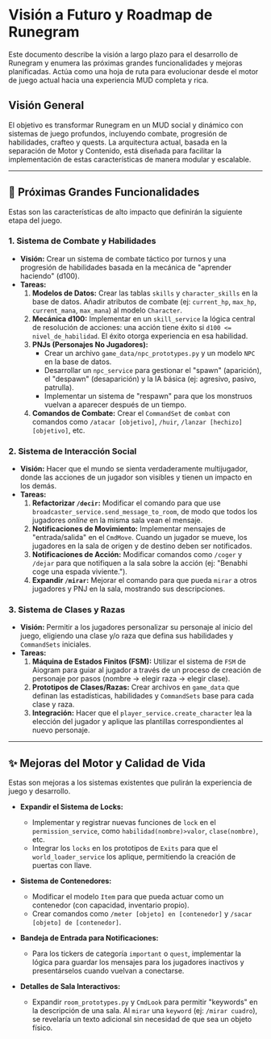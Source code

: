 # Visión a Futuro y Roadmap de Runegram

Este documento describe la visión a largo plazo para el desarrollo de Runegram y enumera las próximas grandes funcionalidades y mejoras planificadas. Actúa como una hoja de ruta para evolucionar desde el motor de juego actual hacia una experiencia MUD completa y rica.

## Visión General

El objetivo es transformar Runegram en un MUD social y dinámico con sistemas de juego profundos, incluyendo combate, progresión de habilidades, crafteo y quests. La arquitectura actual, basada en la separación de Motor y Contenido, está diseñada para facilitar la implementación de estas características de manera modular y escalable.

---

## 🚀 Próximas Grandes Funcionalidades

Estas son las características de alto impacto que definirán la siguiente etapa del juego.

### 1. Sistema de Combate y Habilidades
*   **Visión:** Crear un sistema de combate táctico por turnos y una progresión de habilidades basada en la mecánica de "aprender haciendo" (d100).
*   **Tareas:**
    1.  **Modelos de Datos:** Crear las tablas `skills` y `character_skills` en la base de datos. Añadir atributos de combate (ej: `current_hp`, `max_hp`, `current_mana`, `max_mana`) al modelo `Character`.
    2.  **Mecánica d100:** Implementar en un `skill_service` la lógica central de resolución de acciones: una acción tiene éxito si `d100 <= nivel_de_habilidad`. El éxito otorga experiencia en esa habilidad.
    3.  **PNJs (Personajes No Jugadores):**
        *   Crear un archivo `game_data/npc_prototypes.py` y un modelo `NPC` en la base de datos.
        *   Desarrollar un `npc_service` para gestionar el "spawn" (aparición), el "despawn" (desaparición) y la IA básica (ej: agresivo, pasivo, patrulla).
        *   Implementar un sistema de "respawn" para que los monstruos vuelvan a aparecer después de un tiempo.
    4.  **Comandos de Combate:** Crear el `CommandSet` de `combat` con comandos como `/atacar [objetivo]`, `/huir`, `/lanzar [hechizo] [objetivo]`, etc.

### 2. Sistema de Interacción Social
*   **Visión:** Hacer que el mundo se sienta verdaderamente multijugador, donde las acciones de un jugador son visibles y tienen un impacto en los demás.
*   **Tareas:**
    1.  **Refactorizar `/decir`:** Modificar el comando para que use `broadcaster_service.send_message_to_room`, de modo que todos los jugadores *online* en la misma sala vean el mensaje.
    2.  **Notificaciones de Movimiento:** Implementar mensajes de "entrada/salida" en el `CmdMove`. Cuando un jugador se mueve, los jugadores en la sala de origen y de destino deben ser notificados.
    3.  **Notificaciones de Acción:** Modificar comandos como `/coger` y `/dejar` para que notifiquen a la sala sobre la acción (ej: "Benabhi coge una espada viviente.").
    4.  **Expandir `/mirar`:** Mejorar el comando para que pueda `mirar` a otros jugadores y PNJ en la sala, mostrando sus descripciones.

### 3. Sistema de Clases y Razas
*   **Visión:** Permitir a los jugadores personalizar su personaje al inicio del juego, eligiendo una clase y/o raza que defina sus habilidades y `CommandSets` iniciales.
*   **Tareas:**
    1.  **Máquina de Estados Finitos (FSM):** Utilizar el sistema de `FSM` de Aiogram para guiar al jugador a través de un proceso de creación de personaje por pasos (nombre -> elegir raza -> elegir clase).
    2.  **Prototipos de Clases/Razas:** Crear archivos en `game_data` que definan las estadísticas, habilidades y `CommandSets` base para cada clase y raza.
    3.  **Integración:** Hacer que el `player_service.create_character` lea la elección del jugador y aplique las plantillas correspondientes al nuevo personaje.

---

## ✨ Mejoras del Motor y Calidad de Vida

Estas son mejoras a los sistemas existentes que pulirán la experiencia de juego y desarrollo.

*   **Expandir el Sistema de Locks:**
    *   Implementar y registrar nuevas funciones de `lock` en el `permission_service`, como `habilidad(nombre)>valor`, `clase(nombre)`, etc.
    *   Integrar los `locks` en los prototipos de `Exits` para que el `world_loader_service` los aplique, permitiendo la creación de puertas con llave.

*   **Sistema de Contenedores:**
    *   Modificar el modelo `Item` para que pueda actuar como un contenedor (con capacidad, inventario propio).
    *   Crear comandos como `/meter [objeto] en [contenedor]` y `/sacar [objeto] de [contenedor]`.

*   **Bandeja de Entrada para Notificaciones:**
    *   Para los tickers de categoría `important` o `quest`, implementar la lógica para guardar los mensajes para los jugadores inactivos y presentárselos cuando vuelvan a conectarse.

*   **Detalles de Sala Interactivos:**
    *   Expandir `room_prototypes.py` y `CmdLook` para permitir "keywords" en la descripción de una sala. Al `mirar` una `keyword` (ej: `/mirar cuadro`), se revelaría un texto adicional sin necesidad de que sea un objeto físico.
